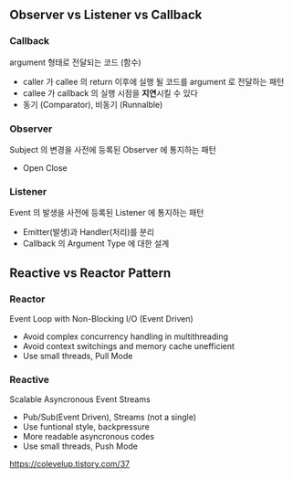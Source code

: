 ## Observer vs Listener vs Callback

### Callback
argument 형태로 전달되는 코드 (함수)
- caller 가 callee 의 return 이후에 실행 될 코드를 argument 로 전달하는 패턴
- callee 가 callback 의 실행 시점을 **지연**시킬 수 있다
- 동기 (Comparator), 비동기 (Runnalble)

### Observer
Subject 의 변경을 사전에 등록된 Observer 에 통지하는 패턴
- Open Close

### Listener
Event 의 발생을 사전에 등록된 Listener 에 통지하는 패턴
- Emitter(발생)과 Handler(처리)를 분리
- Callback 의 Argument Type 에 대한 설계  



## Reactive vs Reactor Pattern
### Reactor
Event Loop with Non-Blocking I/O (Event Driven)
- Avoid complex concurrency handling in multithreading
- Avoid context switchings and memory cache unefficient
- Use small threads, Pull Mode
### Reactive
Scalable Asyncronous Event Streams
- Pub/Sub(Event Driven), Streams (not a single)
- Use funtional style, backpressure
- More readable asyncronous codes
- Use small threads, Push Mode

https://colevelup.tistory.com/37